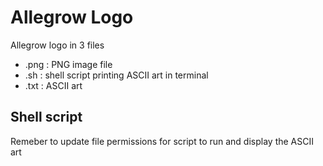 # Allegrow Logo
Allegrow logo in 3 files

* .png : PNG image file
* .sh : shell script printing ASCII art in terminal
* .txt : ASCII art

## Shell script
Remeber to update file permissions for script to run and display the ASCII art
